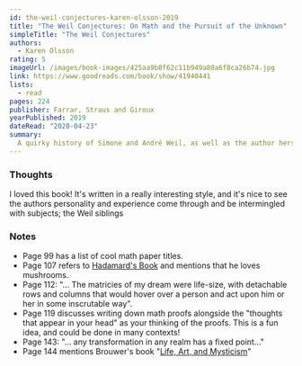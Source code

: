 ```yaml
---
id: the-weil-conjectures-karen-olsson-2019
title: "The Weil Conjectures: On Math and the Pursuit of the Unknown"
simpleTitle: "The Weil Conjectures"
authors:
  - Karen Olsson
rating: 5
imageUrl: /images/book-images/425aa9b8f62c11b949a80a6f8ca26b74.jpg
link: https://www.goodreads.com/book/show/41940441
lists:
  - read
pages: 224
publisher: Farrar, Straus and Giroux
yearPublished: 2019
dateRead: "2020-04-23"
summary:
  A quirky history of Simone and André Weil, as well as the author herself.
---
```


### Thoughts 

I loved this book! It's written in a really interesting style, and it's nice
to see the authors personality and experience come through and be intermingled
with subjects; the Weil siblings


### Notes

- Page 99 has a list of cool math paper titles.
- Page 107 refers to [Hadamard's
Book](https://www.goodreads.com/book/show/1454428.The_Psychology_of_Invention_in_the_Mathematical_Field) and mentions that he loves mushrooms.
- Page 112: "... The matricies of my dream were life-size, with detachable
rows and columns that would hover over a person and act upon him or her in
some inscrutable way".
- Page 119 discusses writing down math proofs alongside the "thoughts that
appear in your head" as your thinking of the proofs. This is a fun idea, and
could be done in many contexts!
- Page 143: "... any transformation in any realm has a fixed point..."
- Page 144 mentions Brouwer's book "[Life, Art, and
Mysticism](https://projecteuclid.org/download/pdf_1/euclid.ndjfl/1039886518)" 
